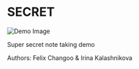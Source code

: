 
# SECRET 

![Demo Image](https://github.com/kizerxl/Secret/blob/master/SecretDemo.gif)


Super secret note taking demo 

Authors: Felix Changoo & Irina Kalashnikova

